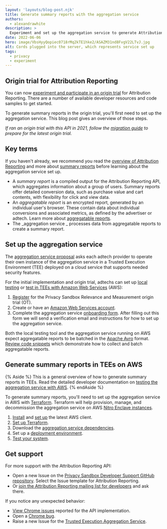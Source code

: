 ```yaml
---
layout: 'layouts/blog-post.njk'
title: Generate summary reports with the aggregation service
authors:
  - alexandrawhite
description: >
  Experiment and set up the aggregation service to generate Attribution Reporting summary reports.
date: 2022-06-06
hero: image/VbsHyyQopiec0718rMq2kTE1hke2/ASAZM31nd8FvgV22LTvJ.jpg
alt: Cords plugged into the server, which represents service set up
tags:
  - privacy
  - experiment
---
```


## Origin trial for Attribution Reporting

You can now [experiment and participate in an origin
trial](/docs/privacy-sandbox/attribution-reporting-experiment/) for Attribution
Reporting. There are a number of available developer resources and code samples
to get started.

To generate summary reports in the origin trial, you'll first need to set up
the aggregation service. This blog post gives an overview of those steps.

_If ran an origin trial with this API in 2021, follow the [migration guide](https://docs.google.com/document/d/1NY7SScCYcPc9v5wtf_fVAikFxGQTAFvwldhExN1P03Y/edit#) to prepare for the latest origin trial._

## Key terms

If you haven't already, we recommend you read the [overview of Attribution
Reporting](/docs/privacy-sandbox/attribution-reporting-introduction/) and more
about [summary reports](/docs/privacy-sandbox/attribution-reporting/summary-reports/)
before learning about the aggregation service set up.

*  A _summary report_ is a compiled output for the Attribution Reporting API,
   which aggregates information about a group of users. Summary reports offer
   detailed conversion data, such as purchase value and cart contents, with flexibility for click and view data.
*  An _aggregatable report_ is an encrypted report, generated by an individual
   user's browser. These contain data about individual conversions and
   associated metrics, as defined by the advertiser or adtech. Learn more about
   [aggregatable reports](https://github.com/WICG/conversion-measurement-api/blob/main/AGGREGATE.md).
*  The _aggregation service _ processes data from aggregatable reports to
   create a summary report.

## Set up the aggregation service

The [aggregation service
proposal](https://github.com/WICG/conversion-measurement-api/blob/main/AGGREGATION_SERVICE_TEE.md)
asks each adtech provider to operate their own instance of the aggregation
service in a Trusted Execution Environment (TEE) deployed on a cloud service
that supports needed security features.

For the initial implementation and origin trial, adtechs can set up
[local testing](https://github.com/google/trusted-execution-aggregation-service/#set-up-local-testing)
or [test in TEEs with Amazon Web Services](https://github.com/google/trusted-execution-aggregation-service/#test-on-aws-with-support-for-encrypted-reports) (AWS):

1. [Register](/origintrials/#/view_trial/771241436187197441) for the Privacy Sandbox Relevance and Measurement origin trial (OT).
1. Create or have an [Amazon Web Services account](https://portal.aws.amazon.com/gp/aws/developer/registration/index.html).
1. Complete the aggregation service
   [onboarding form](https://forms.gle/EHoecersGKhpcLPNA). After filling out
   this form we will send a verification email and instructions for how to set
   up the aggregation service.

Both the local testing tool and the aggregation service running on AWS expect
aggregatable reports to be batched in the
[Apache Avro](https://avro.apache.org/) format.
[Review code snippets](https://github.com/google/trusted-execution-aggregation-service/blob/main/COLLECTING.md)
which demonstrate how to collect and batch aggregatable reports.


##  Generate summary reports in TEEs on AWS

{% Aside %}
This is a general overview of how to generate summary reports in TEEs. Read the
detailed developer documentation on [testing the aggregation service with
AWS](https://github.com/google/trusted-execution-aggregation-service/#test-on-aws-with-support-for-encrypted-reports).
{% endAside %}

To generate summary reports, you'll need to set up the aggregation service in
AWS with [Terraform](https://www.terraform.io/). Terraform will help provision,
manage, and decommission the aggregation service on AWS
[Nitro Enclave instances](https://aws.amazon.com/ec2/nitro/nitro-enclaves/).

1. [Install](https://docs.aws.amazon.com/cli/latest/userguide/getting-started-install.html)
   and [set up](https://docs.aws.amazon.com/cli/latest/userguide/cli-configure-quickstart.html)
   the latest AWS client.
2. [Set up Terraform](https://github.com/google/trusted-execution-aggregation-service/#set-up-terraform).
3. Download the [aggregation service
   dependencies](https://github.com/google/trusted-execution-aggregation-service/#download-dependencies).
4. Set up a [deployment
   environment](https://github.com/google/trusted-execution-aggregation-service/#set-up-your-deployment-environment).
5. [Test your
   system](https://github.com/google/trusted-execution-aggregation-service/#testing-the-system).

## Get support

For more support with the Attribution Reporting API:

*  Open a new Issue on the [Privacy Sandbox Developer Support GitHub
   repository](https://github.com/GoogleChromeLabs/privacy-sandbox-dev-support/issues/new/choose).
   Select the Issue template for Attribution Reporting.
* Or [join the Attribution Reporting mailing list for
   developers](https://groups.google.com/u/1/a/chromium.org/g/attribution-reporting-api-dev) and ask there.

If you notice any unexpected behavior:

* [View Chrome issues](https://bugs.chromium.org/p/chromium/issues/list?q=component%3AInternals%3EConversionMeasurement) reported for the API implementation.
* Open a [Chrome bug](https://crbug.com/new).
* Raise a new Issue for the [Trusted Execution Aggregation Service](https://github.com/google/trusted-execution-aggregation-service/issues).
